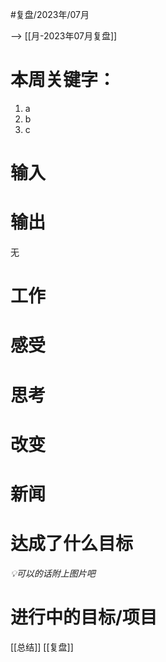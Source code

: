 

#复盘/2023年/07月

--> [[月-2023年07月复盘]]

# 本周关键字：
1. a
2. b
3. c


# 输入


# 输出
无

# 工作


# 感受

# 思考


# 改变


# 新闻

# 达成了什么目标
 *💡可以的话附上图片吧*

# 进行中的目标/项目

[[总结]]
[[复盘]]